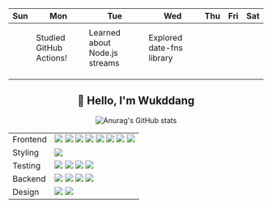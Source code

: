 <div align="center">


| Sun | Mon | Tue | Wed | Thu | Fri | Sat |
| --- | --- | --- | --- | --- | --- | --- |
|     |     |     |     | | | |
| | Studied GitHub Actions!| Learned about Node.js streams| Explored date-fns library| | | |
| | | | | | | |
| | | | | | | |
| | | | | |<div align="center">

## 🙌 Hello, I'm Wukddang

![Anurag's GitHub stats](https://github-readme-stats.vercel.app/api?username=wukdddang&show_icons=true&theme=radical)


<table align="center">
    <!-- Row for Frontend Technologies -->
    <tr>
        <td>
          Frontend
        </td>
        <td>
            <img src="https://img.shields.io/badge/-HTML5-E34F26?logo=html5&logoColor=white&style=plastic" />
            <img src="https://img.shields.io/badge/-CSS3-1572B6?logo=css3&logoColor=white&style=plastic" />
            <img src="https://img.shields.io/badge/-JavaScript-F7DF1E?logo=javascript&logoColor=white&style=plastic" />
            <img src="https://img.shields.io/badge/-TypeScript-3178C6?logo=typescript&logoColor=white&style=plastic" />
            <img src="https://img.shields.io/badge/-React.JS-61DAFB?logo=react&logoColor=white&style=plastic" />
            <img src="https://img.shields.io/badge/-Leaflet.JS-199900?logo=leaflet&logoColor=white&style=plastic" />
            <img src="https://img.shields.io/badge/-Next.JS-000000?logo=next.js&logoColor=white&style=plastic" />
            <img src="https://img.shields.io/badge/-Three.JS-000000?logo=three.js&logoColor=white&style=plastic" />
        </td>
    </tr>
    <!-- Row for Testing Technologies -->
    <tr>
        <td>Styling</td>
        <td>
            <img src="https://img.shields.io/badge/-TailwindCSS-06B6D4?logo=tailwindcss&logoColor=white&style=plastic" />
        </td>
    </tr>
    <tr>
        <td>Testing</td>
        <td>
            <img src="https://img.shields.io/badge/-Jest-C21325?logo=jest&logoColor=white&style=plastic" />
            <img src="https://img.shields.io/badge/-Vitest-6E9F18?logo=vitest&logoColor=white&style=plastic" />
            <img src="https://img.shields.io/badge/-React Testing library-E33332?logo=testing-library&logoColor=white&style=plastic" />
            <img src="https://img.shields.io/badge/-Mock Service Worker-FF6A33?logo=mock service worker&logoColor=white&style=plastic" />
        </td>
    </tr>
    <!-- Row for Backend Technologies -->
    <tr>
        <td>Backend</td>
        <td>
            <img src="https://img.shields.io/badge/-Node.JS-339933?logo=node.js&logoColor=white&style=plastic" />
            <img src="https://img.shields.io/badge/-MongoDB-47A248.svg?logo=mongodb&logoColor=white&style=plastic" />
            <img src="https://img.shields.io/badge/-Mongoose-880000?logo=mongoose&logoColor=white&style=plastic" />
            <img src="https://img.shields.io/badge/-Docker-2496ED?logo=docker&logoColor=white&style=plastic" />
        </td>
    </tr>
    <!-- Row for Styling Technologies -->
    <tr>
        <td>Design</td>
        <td>
            <img src="https://img.shields.io/badge/-Figma-F24E1E?logo=figma&logoColor=white&style=plastic" />
            <img src="https://img.shields.io/badge/-Storybook-FF4785?logo=storybook&logoColor=white&style=plastic" />
        </td>
    </tr>
</table>


